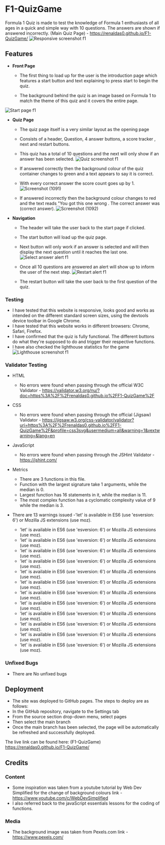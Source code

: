 # F1-QuizGame

Formula 1 Quiz is made to test the knowledge of Formula 1 enthusiasts of all ages in a quick and simple way with 10 questions.
The answers are shown if answered incorrectly.
(Main Quiz Page) - https://renaldas0.github.io/F1-QuizGame/
![Responsive screenshot f1](https://user-images.githubusercontent.com/97538312/170991174-722a8829-64ed-45da-9460-142a1cefd59a.jpg)

## **Features**

- **Front Page** 
  - The first thing to load up for the user is the introduction page which features a start button and text explaining to press start to begin the quiz.

  - The background behind the quiz is an image based on Formula 1 to match the theme of this quiz and it covers the entire page.

![Start page f1](https://user-images.githubusercontent.com/97538312/170990519-0e2215a5-ef4e-4514-ac91-af58f6a3bfd4.jpg)



- **Quiz Page**
  - The quiz page itself is a very similar layout as the opening page
  - Consists of a header, Question, 4 answer buttons, a score tracker , next and restart buttons.
  - This quiz has a total of 10 questions and the next will only show if an answer has been selected.
![Quiz screenshot f1](https://user-images.githubusercontent.com/97538312/170990571-f1763d99-92ea-4930-8073-bcaf1ad9a2a7.jpg)



  - If answered correctly then the background colour of the quiz container changes to green and a text appears to say it is correct.
  - With every correct answer the score count goes up by 1.
![Screenshot (1091)](https://user-images.githubusercontent.com/97538312/170990594-957fb6d7-bbca-42de-a075-aeb466619964.png)


  - If answered incorrectly then the background colour changes to red and the text reads "You got this one wrong . The correct answer was (correct answer).
![Screenshot (1092)](https://user-images.githubusercontent.com/97538312/170990606-2ed2bece-3df4-48da-a261-16e43193131a.png)

- **Navigation**

  - The header will take the user back to the start page if clicked.
  - The start button will load up the quiz page.
  - Next button will only work if an answer is selected and will then display the next question until it reaches the last one.
![Select answer alert f1](https://user-images.githubusercontent.com/97538312/170990674-36b591d9-7529-48f9-82e1-378e25943408.jpg)

  - Once all 10 questions are answered an alert will show up to inform the user of the next step.
![Restart alert f1](https://user-images.githubusercontent.com/97538312/170990882-fc18185e-5faf-4462-a2c2-2096ba5cd072.jpg)


  - The restart button will take the user back to the first question of the quiz.


### Testing

- I have tested that this website is responsive, looks good and works as intended on the different standard screen sizes, using the devtools device toolbar in Google Chrome.
- I have tested that this website works in different browsers: Chrome, Safari, Firefox.
- I have confirmed that the quiz is fully functional. The different buttons do what they're supposed to do and trigger their respective functions.
- I have also checked the lighthouse statistics for the game 
 ![Lighthouse screenshot f1](https://user-images.githubusercontent.com/97538312/170991041-8b061360-e3db-4e61-aac1-6123bd838238.jpg)


### Validator Testing
- HTML
    - No errors were found when passing through the official W3C Validator - https://validator.w3.org/nu/?doc=https%3A%2F%2Frenaldas0.github.io%2FF1-QuizGame%2F

- CSS
    - No errors were found when passing through the official (Jigsaw) Validator - https://jigsaw.w3.org/css-validator/validator?uri=https%3A%2F%2Frenaldas0.github.io%2FF1-QuizGame%2F&profile=css3svg&usermedium=all&warning=1&vextwarning=&lang=en

- JavaScript
    - No errors were found when passing through the JSHint Validator - https://jshint.com/
     
- Metrics
    - There are 3 functions in this file.
    - Function with the largest signature take 1 arguments, while the median is 0.
    - Largest function has 16 statements in it, while the median is 11.
    - The most complex function has a cyclomatic complexity value of 9 while the median is 3.

- There are 13 warnings issued
	-'let' is available in ES6 (use 'esversion: 6') or Mozilla JS extensions (use moz).
	- 'let' is available in ES6 (use 'esversion: 6') or Mozilla JS extensions (use moz).
	- 'let' is available in ES6 (use 'esversion: 6') or Mozilla JS extensions (use moz).
	- 'let' is available in ES6 (use 'esversion: 6') or Mozilla JS extensions (use moz).
	- 'let' is available in ES6 (use 'esversion: 6') or Mozilla JS extensions (use moz).
	- 'let' is available in ES6 (use 'esversion: 6') or Mozilla JS extensions (use moz).
	- 'let' is available in ES6 (use 'esversion: 6') or Mozilla JS extensions (use moz).
	- 'let' is available in ES6 (use 'esversion: 6') or Mozilla JS extensions (use moz).
	- 'let' is available in ES6 (use 'esversion: 6') or Mozilla JS extensions (use moz).
	- 'let' is available in ES6 (use 'esversion: 6') or Mozilla JS extensions (use moz).
	- 'let' is available in ES6 (use 'esversion: 6') or Mozilla JS extensions (use moz).
	- 'let' is available in ES6 (use 'esversion: 6') or Mozilla JS extensions (use moz).
	- 'let' is available in ES6 (use 'esversion: 6') or Mozilla JS extensions (use moz).

### Unfixed Bugs
 - There are No unfixed bugs

## Deployment

- The site was deployed to GitHub pages. The steps to deploy are as follows:
- In the GitHub repository, navigate to the Settings tab
- From the source section drop-down menu, select pages
- Then select the main branch 
- Once the main branch has been selected, the page will be automatically be refreshed and successfully deployed.


The live link can be found here: (F1-QuizGame) https://renaldas0.github.io/F1-QuizGame/

## Credits

### Content
- Some inspiration was taken from a youtube tutorial by Web Dev Simplified for the change of background colours link - https://www.youtube.com/c/WebDevSimplified
- I also referred back to the javaScript essentials lessons for the coding of functions.

### Media
- The background image was taken from Pexels.com link - https://www.pexels.com/
